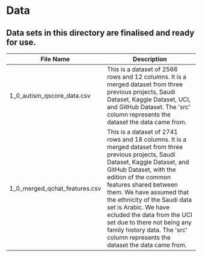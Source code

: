 # Data
## Data sets in this directory are finalised and ready for use. 
| File Name | Description |
|-----------|-------------|
| 1_0_autism_qscore_data.csv | This is a dataset of 2566 rows and 12 columns. It is a merged dataset from three previous projects, Saudi Dataset, Kaggle Dataset, UCI, and GitHub Dataset. The 'src' column represents the dataset the data came from.  |
| 1_0_merged_qchat_features.csv | This is a dataset of 2741 rows and 18 columns. It is a merged dataset from three previous projects, Saudi Dataset, Kaggle Dataset, and GitHub Dataset, with the edition of the common features shared between them. We have assumed that the ethnicity of the Saudi data set is Arabic. We have ecluded the data from the UCI set due to there not being any family history data. The 'src' column represents the dataset the data came from. |